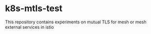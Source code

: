 # k8s-mtls-test
This repository contains experiments on mutual TLS for mesh or mesh external services in istio
